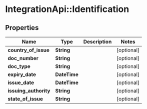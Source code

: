 # IntegrationApi::Identification

## Properties
Name | Type | Description | Notes
------------ | ------------- | ------------- | -------------
**country_of_issue** | **String** |  | [optional] 
**doc_number** | **String** |  | [optional] 
**doc_type** | **String** |  | [optional] 
**expiry_date** | **DateTime** |  | [optional] 
**issue_date** | **DateTime** |  | [optional] 
**issuing_authority** | **String** |  | [optional] 
**state_of_issue** | **String** |  | [optional] 


